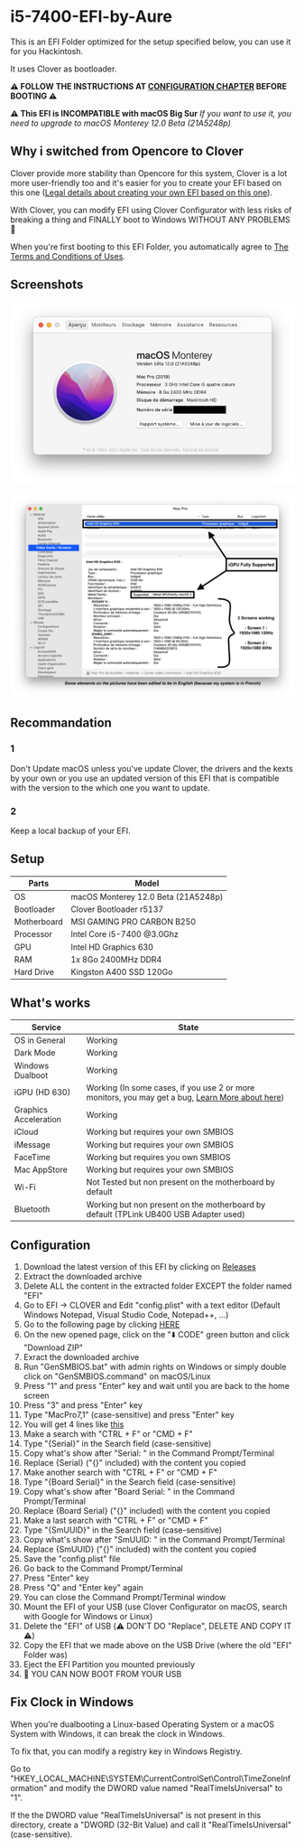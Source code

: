 # i5-7400-EFI-by-Aure

This is an EFI Folder optimized for the setup specified below, you can use it for you Hackintosh.

It uses Clover as bootloader.

**⚠️ FOLLOW THE INSTRUCTIONS AT [CONFIGURATION CHAPTER](https://github.com/AurelienAudero/i5-7400-EFI-by-Aure#configuration) BEFORE BOOTING ⚠️**

**⚠️ This EFI is INCOMPATIBLE with macOS Big Sur** *If you want to use it, you need to upgrade to macOS Monterey 12.0 Beta (21A5248p)*

## Why i switched from Opencore to Clover

Clover provide more stability than Opencore for this system, Clover is a lot more user-friendly too and it's easier for you to create your EFI based on this one ([Legal details about creating your own EFI based on this one](https://github.com/AurelienAudero/i5-7400-EFI-by-Aure/blob/master/Share-LICENSE.md)).

With Clover, you can modify EFI using Clover Configurator with less risks of breaking a thing and FINALLY boot to Windows WITHOUT ANY PROBLEMS 🎉

When you're first booting to this EFI Folder, you automatically agree to [The Terms and Conditions of Uses](https://github.com/AurelienAudero/i5-7400-EFI-by-Aure/blob/master/LICENSE).

## Screenshots

![About-This-Mac](/Images/About-This-Mac.png)

![System-Report-Displays](/Images/System-Report-Displays.png)

## Recommandation

### 1

Don't Update macOS unless you've update Clover, the drivers and the kexts by your own or you use an updated version of this EFI that is compatible with the version to the which one you want to update.

### 2

Keep a local backup of your EFI.

## Setup
| Parts       | Model                               |
|-------------|-------------------------------------|
| OS          | macOS Monterey 12.0 Beta (21A5248p) |
| Bootloader  | Clover Bootloader r5137             |
| Motherboard | MSI GAMING PRO CARBON B250          |
| Processor   | Intel Core i5-7400 @3.0Ghz          |
| GPU         | Intel HD Graphics 630               |
| RAM         | 1x 8Go 2400MHz DDR4                 |
| Hard Drive  | Kingston A400 SSD 120Go             |

## What's works

| Service               | State                                                                                                                        |
|-----------------------|------------------------------------------------------------------------------------------------------------------------------|
| OS in General         | Working                                                                                                                      |
| Dark Mode             | Working                                                                                                                      |
| Windows Dualboot      | Working                                                                                                                      |
| iGPU (HD 630)         | Working (In some cases, if you use 2 or more monitors, you may get a bug, [Learn More about here](https://github.com/AurelienAudero/i5-7400-EFI-by-Aure/issues/2))|
| Graphics Acceleration | Working                                                                                                                      |
| iCloud                | Working but requires your own SMBIOS                                                                                         |
| iMessage              | Working but requires your own SMBIOS                                                                                         |
| FaceTime              | Working but requires you own SMBIOS                                                                                          |
| Mac AppStore          | Working but requires your own SMBIOS                                                                                         |
| Wi-Fi                 | Not Tested but non present on the motherboard by default                                                                     |
| Bluetooth             | Working but non present on the motherboard by default (TPLink UB400 USB Adapter used)                                        |

## Configuration

1) Download the latest version of this EFI by clicking on [Releases](https://github.com/AurelienAudero/i5-7400-EFI-by-Aure/releases)
2) Extract the downloaded archive
3) Delete ALL the content in the extracted folder EXCEPT the folder named "EFI"
4) Go to EFI -> CLOVER and Edit "config.plist" with a text editor (Default Windows Notepad, Visual Studio Code, Notepad++, ...)
5) Go to the following page by clicking [HERE](https://github.com/corpnewt/GenSMBIOS)
6) On the new opened page, click on the "⬇️ CODE" green button and click "Download ZIP"
7) Exract the downloaded archive
8) Run "GenSMBIOS.bat" with admin rights on Windows or simply double click on "GenSMBIOS.command" on macOS/Linux
9) Press "1" and press "Enter" key and wait until you are back to the home screen
10) Press "3" and press "Enter" key
11) Type "MacPro7,1" (case-sensitive) and press "Enter" key
12) You will get 4 lines like [this](https://github.com/AurelienAudero/i5-7400-EFI-by-Aure/blob/master/Images/GenSMBIOS-CopyPaste-Screen.png)
13) Make a search with "CTRL + F" or "CMD + F"
14) Type "{Serial}" in the Search field (case-sensitive)
15) Copy what's show after "Serial: " in the Command Prompt/Terminal
16) Replace {Serial} ("{}" included) with the content you copied
17) Make another search with "CTRL + F" or "CMD + F"
18) Type "{Board Serial}" in the Search field (case-sensitive)
19) Copy what's show after "Board Serial: " in the Command Prompt/Terminal
20) Replace {Board Serial} ("{}" included) with the content you copied
21) Make a last search with "CTRL + F" or "CMD + F"
22) Type "{SmUUID}" in the Search field (case-sensitive)
23) Copy what's show after "SmUUID: " in the Command Prompt/Terminal
24) Replace {SmUUID} ("{}" included) with the content you copied
25) Save the "config.plist" file
26) Go back to the Command Prompt/Terminal
27) Press "Enter" key
28) Press "Q" and "Enter key" again
29) You can close the Command Prompt/Terminal window
30) Mount the EFI of your USB (use Clover Configurator on macOS, search with Google for Windows or Linux)
31) Delete the "EFI" of USB (⚠️ DON'T DO "Replace", DELETE AND COPY IT ⚠️)
32) Copy the EFI that we made above on the USB Drive (where the old "EFI" Folder was)
33) Eject the EFI Partition you mounted previously
34) 🎉 YOU CAN NOW BOOT FROM YOUR USB

## Fix Clock in Windows

When you're dualbooting a Linux-based Operating System or a macOS System with Windows, it can break the clock in Windows.

To fix that, you can modify a registry key in Windows Registry.

Go to "HKEY_LOCAL_MACHINE\SYSTEM\CurrentControlSet\Control\TimeZoneInformation" and modify the DWORD value named "RealTimeIsUniversal" to "1".

If the the DWORD value "RealTimeIsUniversal" is not present in this directory, create a "DWORD (32-Bit Value) and call it "RealTimeIsUniversal" (case-sensitive).

